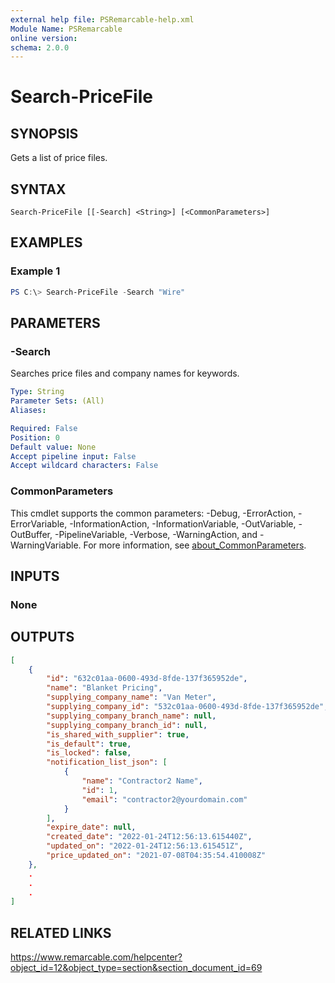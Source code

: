 ```yaml
---
external help file: PSRemarcable-help.xml
Module Name: PSRemarcable
online version:
schema: 2.0.0
---
```


# Search-PriceFile

## SYNOPSIS
Gets a list of price files.

## SYNTAX

```
Search-PriceFile [[-Search] <String>] [<CommonParameters>]
```

## EXAMPLES

### Example 1
```powershell
PS C:\> Search-PriceFile -Search "Wire"
```

## PARAMETERS

### -Search
Searches price files and company names for keywords.

```yaml
Type: String
Parameter Sets: (All)
Aliases:

Required: False
Position: 0
Default value: None
Accept pipeline input: False
Accept wildcard characters: False
```

### CommonParameters
This cmdlet supports the common parameters: -Debug, -ErrorAction, -ErrorVariable, -InformationAction, -InformationVariable, -OutVariable, -OutBuffer, -PipelineVariable, -Verbose, -WarningAction, and -WarningVariable. For more information, see [about_CommonParameters](http://go.microsoft.com/fwlink/?LinkID=113216).

## INPUTS

### None

## OUTPUTS

```json
[
    {
        "id": "632c01aa-0600-493d-8fde-137f365952de",
        "name": "Blanket Pricing",
        "supplying_company_name": "Van Meter",
        "supplying_company_id": "532c01aa-0600-493d-8fde-137f365952de",
        "supplying_company_branch_name": null,
        "supplying_company_branch_id": null,
        "is_shared_with_supplier": true,
        "is_default": true,
        "is_locked": false,
        "notification_list_json": [
            {
                "name": "Contractor2 Name",
                "id": 1,
                "email": "contractor2@yourdomain.com"
            }
        ],
        "expire_date": null,
        "created_date": "2022-01-24T12:56:13.615440Z",
        "updated_on": "2022-01-24T12:56:13.615451Z",
        "price_updated_on": "2021-07-08T04:35:54.410008Z"
    },
    .
    .
    .
]
```

## RELATED LINKS
https://www.remarcable.com/helpcenter?object_id=12&object_type=section&section_document_id=69